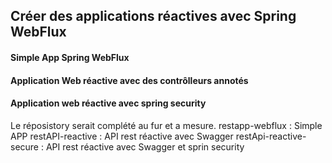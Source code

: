 ## Créer des applications réactives avec Spring WebFlux
 #### Simple App Spring WebFlux
 #### Application Web réactive avec des contrôlleurs annotés
 #### Application web réactive avec spring security
 
 Le réposistory serait complété au fur et a mesure.
 restapp-webflux :  Simple APP
 restAPI-reactive  : API rest réactive avec Swagger 
 restApi-reactive-secure : API rest réactive avec Swagger et sprin security
